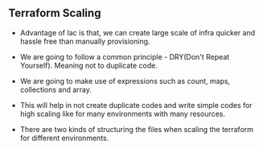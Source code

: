 ## Terraform Scaling

- Advantage of Iac is that, we can create large scale of infra quicker and hassle free than manually provisioning.

- We are going to follow a common principle - DRY(Don't Repeat Yourself). Meaning not to duplicate code.

- We are going to make use of expressions such as count, maps, collections and array.

- This will help in not create duplicate codes and write simple codes for high scaling like for many environments with many resources.

- There are two kinds of structuring the files when scaling the terraform for different environments.